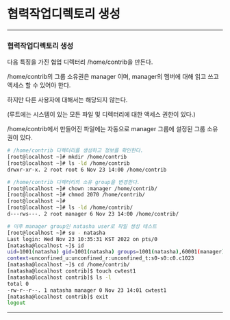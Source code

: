 # 협력작업디렉토리 생성

---

### 협력작업디렉토리 생성

다음 특징을 가진 협업 디렉터리 /home/contrib을 만든다.

/home/contrib의 그룹 소유권은 manager 이며, manager의 멤버에 대해 읽고 쓰고 엑세스 할 수 있어야 한다.

하지만 다른 사용자에 대해서는 해당되지 않는다.

(루트에는 시스템이 있는 모든 파일 및 디렉터리에 대한 액세스 권한이 있다.)

/home/contrib에서 만들어진 파일에는 자동으로 manager 그룹에 설정된 그룹 소유권이 있다.

```bash
# /home/contrib 디렉터리를 생성하고 정보를 확인한다.
[root@localhost ~]# mkdir /home/contrib
[root@localhost ~]# ls -ld /home/contrib
drwxr-xr-x. 2 root root 6 Nov 23 14:00 /home/contrib

# /home/contrib 디렉터리의 소유 group을 변경한다.
[root@localhost ~]# chown :manager /home/contrib/
[root@localhost ~]# chmod 2070 /home/contrib/
[root@localhost ~]# 
[root@localhost ~]# ls -ld /home/contrib/
d---rws---. 2 root manager 6 Nov 23 14:00 /home/contrib/

# 이후 manager group인 natasha user로 파일 생성 테스트
[root@localhost ~]# su - natasha
Last login: Wed Nov 23 10:35:31 KST 2022 on pts/0
[natasha@localhost ~]$ id
uid=1001(natasha) gid=1001(natasha) groups=1001(natasha),60001(manager) 
context=unconfined_u:unconfined_r:unconfined_t:s0-s0:c0.c1023
[natasha@localhost ~]$ cd /home/contrib/
[natasha@localhost contrib]$ touch cwtest1
[natasha@localhost contrib]$ ls -l
total 0
-rw-r--r--. 1 natasha manager 0 Nov 23 14:01 cwtest1
[natasha@localhost contrib]$ exit
logout
```



---
